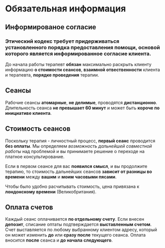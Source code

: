 # Обязательная информация

## Информированое согласие

### Этический кодекс **требует** придерживаться **установленного порядка** предоставления помощи, основой которого является **информированное согласие клиента**.
До начала работы терапевт **обязан** максимально раскрыть клиенту информацию **о стоимости сеансов**, **взаимной отвественности** клиента и терапевта, **порядке проведения** терапии.

## Сеансы

Рабочие сеансы __**атомарные**__, __не делимые__, проводятся **дистанционно**. Длительность сеанса **не превышает 60 минут** и может быть **короче по инициативе клиента**. 

## Стоимость сеансов

Поскольку терапия - личностный процесс, **первый сеанс** проводится **без оплаты**. Мы определяем _возможность дальнейшей совместной работы_ над проблемой и вы принимаете решение о переходе на платное консультирование.

Если в первом сеансе для вас __появился смысл__, и вы продолжите терапию, то стоимость дальнейших сеансов **зависит от разницы во времени** между __вашим__ и __моим__ **часовыми пясами**.

Чтобы было удобно расчитывать стоимость, цена привязана к **лондонскому времени** (Великобритания).

## Оплата счетов

Каждый сеанс оплачивается **по отдельному счету**. Если внесен **депозит**, списание оптаты подтверждается __выставленным счетом__.
Счет выставляется по любому выбранному клиентом адресу, который он может изменить **до** или **сразу после** текущего сеанса.
Оплата вносится **после** сеанса и **до начала** __следующего__. 
